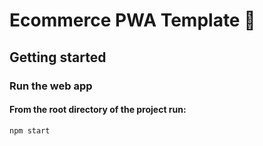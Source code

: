 # Ecommerce PWA Template 📱

## Getting started

### Run the web app

#### From the root directory of the project run:

```npm start```

